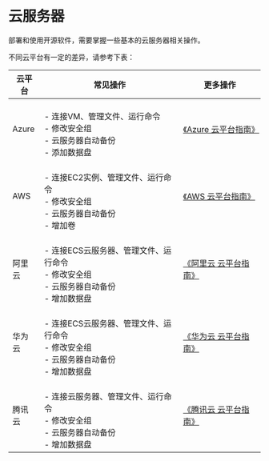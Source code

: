 # 云服务器

部署和使用开源软件，需要掌握一些基本的云服务器相关操作。

不同云平台有一定的差异，请参考下表：

| 云平台                 | 常见操作            | 更多操作       |
| ---------------------- | --------------------------- | --------------------------- |
| Azure | <br />- 连接VM、管理文件、运行命令<br />- 修改安全组<br /> - 云服务器自动备份<br />- 添加数据盘<br /> | [《Azure 云平台指南》](https://support.websoft9.com/docs/azure/zh) |
| AWS | <br />- 连接EC2实例、管理文件、运行命令<br />- 修改安全组<br /> - 云服务器自动备份<br />- 增加卷<br /> | [《AWS 云平台指南》](https://support.websoft9.com/docs/aws/zh) |
| 阿里云 | <br />- 连接ECS云服务器、管理文件、运行命令<br />- 修改安全组<br /> - 云服务器自动备份<br />- 增加数据盘<br /> | [《阿里云 云平台指南》](https://support.websoft9.com/docs/alibabacloud/zh) |
| 华为云 | <br />- 连接ECS云服务器、管理文件、运行命令<br />- 修改安全组<br /> - 云服务器自动备份<br />- 增加数据盘<br /> | [《华为云 云平台指南》](https://support.websoft9.com/docs/huaweicloud/zh) |
| 腾讯云 | <br />- 连接云服务器、管理文件、运行命令<br />- 修改安全组<br /> - 云服务器自动备份<br />- 增加数据盘<br /> | [《腾讯云 云平台指南》](https://support.websoft9.com/docs/tencentcloud/zh) |
